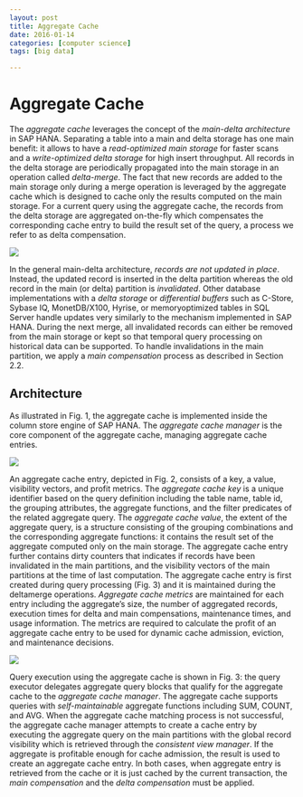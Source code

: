 ```yaml
---
layout: post
title: Aggregate Cache
date: 2016-01-14
categories: [computer science]
tags: [big data]

---
```



# Aggregate Cache

The *aggregate cache* leverages the concept of the *main-delta architecture* in SAP HANA. Separating a table into a main and delta storage has one main benefit: it allows to have a *read-optimized main storage* for faster scans and a *write-optimized delta storage* for high insert throughput. All records in the delta storage are periodically propagated into the main storage in an operation called *delta-merge*. The fact that new records are added to the main storage only during a merge operation is leveraged by the aggregate cache which is designed to cache only the results computed on the main storage. For a current query using the aggregate cache, the records from the delta storage are aggregated on-the-fly which compensates the corresponding cache entry to build the result set of the query, a process we refer to as delta compensation. 

![](http://sungsoo.github.com/images/aggregate-cache.png)


In the general main-delta architecture, *records are not updated in place*. 
Instead, the updated record is inserted in the delta partition whereas the old record in the main (or delta) partition is *invalidated*. 
Other database implementations with a *delta storage* or *differential buffers* such as C-Store, Sybase IQ, MonetDB/X100, Hyrise, or memoryoptimized tables in SQL Server handle updates very similarly to the mechanism implemented in SAP HANA. During the next merge, all invalidated records can either be removed from the main storage or kept so that temporal query processing on historical data can be supported. To handle invalidations in the main partition, we apply a *main compensation* process as described in Section 2.2.

## Architecture

As illustrated in Fig. 1, the aggregate cache is implemented inside the column store engine of SAP HANA. The *aggregate cache manager* is the core component of the aggregate cache, managing aggregate cache entries.

![](http://sungsoo.github.com/images/structure-aggregate-cache.png)

An aggregate cache entry, depicted in Fig. 2, consists of a key, a value, visibility vectors, and profit metrics. The *aggregate cache key* is a unique identifier based on the query definition including the table name, table id, the grouping attributes, the aggregate functions, and the filter predicates of the related aggregate query. The *aggregate cache value*, the extent of the aggregate query, is a structure consisting of the grouping combinations and the corresponding aggregate functions: it contains the result set of the aggregate computed only on the main storage. The aggregate cache entry further contains dirty counters that indicates if records have been invalidated in the main partitions, and the visibility vectors of the main partitions at the time of last computation. The aggregate cache entry is first created during query processing (Fig. 3) and it is maintained during the deltamerge operations. *Aggregate cache metrics* are maintained for each entry including the aggregate’s size, the number of aggregated records, execution times for delta and main compensations, maintenance times, and usage information. The metrics are required to calculate the profit of an aggregate cache entry to be used for dynamic cache admission, eviction, and maintenance decisions.

![](http://sungsoo.github.com/images/qp-ac.png)

Query execution using the aggregate cache is shown in Fig. 3: the query executor delegates aggregate query blocks that qualify for the aggregate cache to the *aggregate cache manager*. The aggregate cache supports queries with *self-maintainable* aggregate functions including SUM, COUNT, and AVG. When the aggregate cache matching process is not successful, the aggregate cache manager attempts to create a cache entry by executing the aggregate query on the main partitions with the global record visibility which is retrieved through the *consistent view manager*. If the aggregate is profitable enough for cache admission, the result is used to create an aggregate cache entry. In both cases, when aggregate entry is retrieved from the cache or it is just cached by the current transaction, the *main compensation* and the *delta compensation* must be applied.